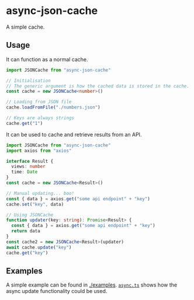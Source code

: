 # async-json-cache

A simple cache.

## Usage

It can function as a normal cache.

```ts
import JSONCache from "async-json-cache"

// Initialisation
// The generic argument is how the cached data is stored in the cache.
const cache = new JSONCache<number>()

// Loading from JSON file
cache.loadFromFile("./numbers.json")

// Keys are always strings
cache.get("1")
```

It can be used to cache and retrieve results from an API.

```ts
import JSONCache from "async-json-cache"
import axios from "axios"

interface Result {
  views: number
  time: Date
}
const cache = new JSONCache<Result>()

// Manual updating... boo!
const { data } = axios.get("some api endpoint" + "key")
cache.set("key", data)

// Using JSONCache
function updater(key: string): Promise<Result> {
  const { data } = axios.get("some api endpoint" + "key")
  return data
}
const cache2 = new JSONCache<Result>(updater)
await cache.update("key")
cache.get("key")
```

## Examples

A simple example can be found in [./examples](./examples/).
[`async.ts`](./examples/async.ts) shows how the async update functionality could be used.
